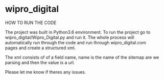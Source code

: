 # wipro_digital

HOW TO RUN THE CODE 

The project was built in Python3.6 environment. 
To run the project go to wipro_digital/Wipro_Digital.py and run it. 
The whole process will automatically run through the code and run through wipro_digital.com pages and create a structured xml.

The xml consists of of a field name, name is the name of the sitemap are we parsing and then the value is a url.

Please let me know if theres any issues.
